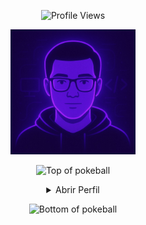 <p align="center">
  <img src="https://komarev.com/ghpvc/?username=GuilhermeRita&style=plastic&color=blueviolet" alt="Profile Views"/>
</p>

<p align="center">
  <img height="200" alt="Avatar photo of Guilherme" src="https://raw.githubusercontent.com/GuilhermeRita/GuilhermeRita/main/avatar.jpg">
</p>

<div align="center">

![Top of pokeball](https://user-images.githubusercontent.com/44261381/209363264-ac854d3c-2cc2-44c4-928e-8a08d1013f46.png)

<details>
<summary>Abrir Perfil</summary>

<br>

<img height="200" alt="Avatar photo of Guilherme" src="https://github.com/10kartik/10kartik/assets/99239411/21742f3f-d9a7-4a53-8530-7d20d51e03a9" />

![Typing SVG](https://readme-typing-svg.demolab.com/?font=VT323&size=35&duration=3500&pause=300&color=6A0572&center=true&vCenter=true&width=500&lines=Olá,+eu+sou+Guilherme;Desenvolvedor+Back-End+e+DBA;Apaixonado+por+dados+e+tecnologia;Curioso+e+explorador+de+sistemas)

<details>
<summary>Sobre Mim</summary>

<div align="left">

```js
/**
 * Representa Guilherme.
 *
 * @constructor
 * @param {string} Localização - São Paulo, Brasil.
 * @param {string} Linguas - Português, Inglês, Latim.
 * @param {string} jobTitle - Desenvolvedor Back-End / DBA.
 * @param {string} Hardskills - Java, C++, Visual Basic, JS, SQL, MYSQL, Power BI, Engenharia de Software.
 * @param {string} Interesses - Aprender novas tecnologias, bancos de dados e sistemas eficientes.
 * @param {string} Educação - Técnico em DS pela ETEC; e Formação em ADS pela FATEC.
 * @param {string} approachable - Sim, aberto a projetos e colaborações.
 * @param {string} Mais - Sempre aprendendo, evoluindo e criando soluções com propósito.
 */
```

</div>
</details>

<details>
<summary>Ferramentas</summary>

<p style="display: inline-block;" align="center">
  <kbd>
    <kbd>Programming Languages</kbd><br><br>
    <img width="30px" src="https://cdn.jsdelivr.net/gh/devicons/devicon/icons/cplusplus/cplusplus-original.svg" alt="C++"/>
    <img width="30px" src="https://cdn.jsdelivr.net/gh/devicons/devicon/icons/javascript/javascript-original.svg" alt="JS"/>
    <img width="30px" src="https://cdn.jsdelivr.net/gh/devicons/devicon/icons/java/java-original.svg" alt="Java"/>
    <img width="30px" src="https://user-images.githubusercontent.com/25181517/121405384-444d7300-c95d-11eb-959f-913020d3bf90.png" alt="C#"/>
  </kbd>
  <kbd>
    <kbd>Database & BI</kbd><br><br>
    <img width="30px" src="https://techicons.dev/icons/mysql.svg" alt="MySQL"/>
    <img width="30px" src="https://img.shields.io/badge/Power%20BI-F2C811?style=for-the-badge&logo=powerbi&logoColor=black" alt="Power BI"/>
  </kbd>
  <kbd>
    <kbd>Back-end</kbd><br><br>
    <img width="30px" src="https://cdn.jsdelivr.net/gh/devicons/devicon/icons/nodejs/nodejs-original.svg" alt="Node.js"/>
  </kbd>
  <kbd>
    <kbd>Front-end</kbd><br><br>
    <img width="30px" src="https://cdn.jsdelivr.net/gh/devicons/devicon/icons/html5/html5-original.svg" alt="HTML"/>
    <img width="30px" src="https://cdn.jsdelivr.net/gh/devicons/devicon/icons/css3/css3-plain-wordmark.svg" alt="CSS"/>
    <img width="30px" src="https://cdn.jsdelivr.net/gh/devicons/devicon/icons/react/react-original.svg" alt="React"/>
  </kbd>
</p>

</details>

<details>
<summary>GitHub Stats</summary>
<br>
<p align="center">
  <img align="center" src="https://github-readme-stats.vercel.app/api?username=GuilhermeRita&show_icons=true&theme=radical" alt="GitHub Stats">
  <img align="center" src="https://github-readme-stats.vercel.app/api/top-langs/?username=GuilhermeRita&layout=compact&theme=radical" alt="Top Languages">
</p>
</details>

<details>
<summary>Contato</summary>
<br>
<p align="center">
  <a href="mailto:contatoguilhermeau@gmail.com"><img src="https://img.shields.io/badge/Gmail-EA4335?style=for-the-badge&logo=gmail&logoColor=white" alt="Email"/></a>
  <a href="https://www.linkedin.com/in/guilherme-augusto-0b2582237/"><img src="https://img.shields.io/badge/LinkedIn-0A66C2?style=for-the-badge&logo=linkedin&logoColor=white" alt="LinkedIn"/></a>
</p>
</details>

<details>
<summary>Quote</summary>
<br>
<blockquote>“Sempre aprendendo, evoluindo e criando soluções com propósito.”<br><strong>— Guilherme</strong></blockquote>
</details>

</details>

![Bottom of pokeball](https://user-images.githubusercontent.com/44261381/209363271-905d2a5e-8a18-44c0-a450-45dddd4d5036.png)
</div>
